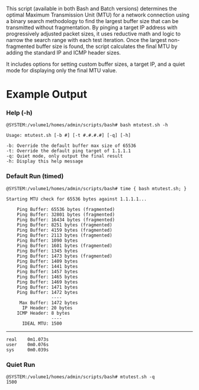 This script (available in both Bash and Batch versions) determines the optimal Maximum Transmission Unit (MTU) for a network connection using a binary search methodology to find the largest buffer size that can be transmitted without fragmentation. By pinging a target IP address with progressively adjusted packet sizes, it uses reductive math and logic to narrow the search range with each test iteration. Once the largest non-fragmented buffer size is found, the script calculates the final MTU by adding the standard IP and ICMP header sizes.

It includes options for setting custom buffer sizes, a target IP, and a quiet mode for displaying only the final MTU value.

# Example Output

### Help (-h)

    @SYSTEM:/volume1/homes/admin/scripts/bash# bash mtutest.sh -h
    
    Usage: mtutest.sh [-b #] [-t #.#.#.#] [-q] [-h]
    
    -b: Override the default buffer max size of 65536
    -t: Override the default ping target of 1.1.1.1
    -q: Quiet mode, only output the final result
    -h: Display this help message

### Default Run (timed)

    @SYSTEM:/volume1/homes/admin/scripts/bash# time { bash mtutest.sh; }
    
    Starting MTU check for 65536 bytes against 1.1.1.1...
    
        Ping Buffer: 65536 bytes (fragmented)
        Ping Buffer: 32801 bytes (fragmented)
        Ping Buffer: 16434 bytes (fragmented)
        Ping Buffer: 8251 bytes (fragmented)
        Ping Buffer: 4159 bytes (fragmented)
        Ping Buffer: 2113 bytes (fragmented)
        Ping Buffer: 1090 bytes
        Ping Buffer: 1601 bytes (fragmented)
        Ping Buffer: 1345 bytes
        Ping Buffer: 1473 bytes (fragmented)
        Ping Buffer: 1409 bytes
        Ping Buffer: 1441 bytes
        Ping Buffer: 1457 bytes
        Ping Buffer: 1465 bytes
        Ping Buffer: 1469 bytes
        Ping Buffer: 1471 bytes
        Ping Buffer: 1472 bytes
                     ----
         Max Buffer: 1472 bytes
          IP Header: 20 bytes
        ICMP Header: 8 bytes
                     ----
          IDEAL MTU: 1500
          
----
    real    0m1.073s
    user    0m0.076s
    sys     0m0.039s

### Quiet Run

    @SYSTEM:/volume1/homes/admin/scripts/bash# mtutest.sh -q
    1500
